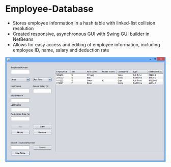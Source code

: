 # Employee-Database
* Stores employee information in a hash table with linked-list collision resolution
* Created responsive, asynchronous GUI with Swing GUI builder in NetBeans
* Allows for easy access and editing of employee information, including employee ID, name, salary and deduction rate

![](/pictures/emp_db.png?raw=true "Database UI")
